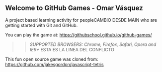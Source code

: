 ## Welcome to GitHub Games - Omar Vásquez

A project based learning activity for peopleCAMBIO DESDE MAIN who are getting started with Git and GitHub.

You can play the game at: https://githubschool.github.io/github-games/

>> _*SUPPORTED BROWSERS*: Chrome, Firefox, Safari, Opera and IE9+_ ESTA ES LA LINEA DEL CONFLICTO

This fun open source game was cloned from: https://github.com/jakesgordon/javascript-tetris
